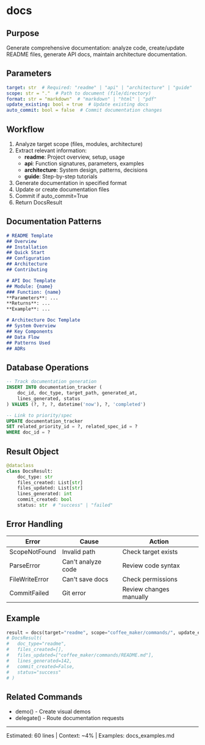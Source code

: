# docs

## Purpose
Generate comprehensive documentation: analyze code, create/update README files, generate API docs, maintain architecture documentation.

## Parameters
```yaml
target: str  # Required: "readme" | "api" | "architecture" | "guide"
scope: str = "."  # Path to document (file/directory)
format: str = "markdown"  # "markdown" | "html" | "pdf"
update_existing: bool = true  # Update existing docs
auto_commit: bool = false  # Commit documentation changes
```

## Workflow
1. Analyze target scope (files, modules, architecture)
2. Extract relevant information:
   - **readme**: Project overview, setup, usage
   - **api**: Function signatures, parameters, examples
   - **architecture**: System design, patterns, decisions
   - **guide**: Step-by-step tutorials
3. Generate documentation in specified format
4. Update or create documentation files
5. Commit if auto_commit=True
6. Return DocsResult

## Documentation Patterns
```markdown
# README Template
## Overview
## Installation
## Quick Start
## Configuration
## Architecture
## Contributing

# API Doc Template
## Module: {name}
### Function: {name}
**Parameters**: ...
**Returns**: ...
**Example**: ...

# Architecture Doc Template
## System Overview
## Key Components
## Data Flow
## Patterns Used
## ADRs
```

## Database Operations
```sql
-- Track documentation generation
INSERT INTO documentation_tracker (
    doc_id, doc_type, target_path, generated_at,
    lines_generated, status
) VALUES (?, ?, ?, datetime('now'), ?, 'completed')

-- Link to priority/spec
UPDATE documentation_tracker
SET related_priority_id = ?, related_spec_id = ?
WHERE doc_id = ?
```

## Result Object
```python
@dataclass
class DocsResult:
    doc_type: str
    files_created: List[str]
    files_updated: List[str]
    lines_generated: int
    commit_created: bool
    status: str  # "success" | "failed"
```

## Error Handling
| Error | Cause | Action |
|-------|-------|--------|
| ScopeNotFound | Invalid path | Check target exists |
| ParseError | Can't analyze code | Review code syntax |
| FileWriteError | Can't save docs | Check permissions |
| CommitFailed | Git error | Review changes manually |

## Example
```python
result = docs(target="readme", scope="coffee_maker/commands/", update_existing=True)
# DocsResult(
#   doc_type="readme",
#   files_created=[],
#   files_updated=["coffee_maker/commands/README.md"],
#   lines_generated=142,
#   commit_created=False,
#   status="success"
# )
```

## Related Commands
- demo() - Create visual demos
- delegate() - Route documentation requests

---
Estimated: 60 lines | Context: ~4% | Examples: docs_examples.md
